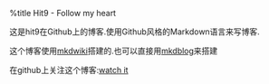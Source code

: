 %title Hit9 - Follow my heart

这是hit9在Github上的博客.使用Github风格的Markdown语言来写博客.

这个博客使用[mkdwiki](wiki/mkdwiki)搭建的.也可以直接用[mkdblog](https://github.com/hit9/mkdblog)来搭建

在github上关注这个博客:[watch it](https://github.com/hit9/hit9.github.com)

